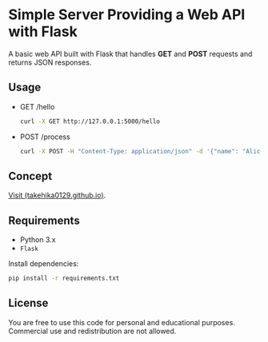 # Simple Server Providing a Web API with Flask
A basic web API built with Flask that handles **GET** and **POST** requests and returns JSON responses.


## Usage
- GET /hello
    ```sh
    curl -X GET http://127.0.0.1:5000/hello
    ```

- POST /process
    ```sh
    curl -X POST -H "Content-Type: application/json" -d '{"name": "Alice"}' http://127.0.0.1:5000/process
    ```


## Concept
[Visit (takehika0129.github.io)](https://takehika0129.github.io/takehika-github-pages/reviews/prototype19.html).


## Requirements
- Python 3.x
- `Flask`

Install dependencies:
```sh
pip install -r requirements.txt
```

## License
You are free to use this code for personal and educational purposes. Commercial use and redistribution are not allowed.
